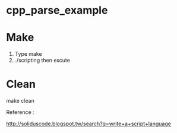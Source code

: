 cpp_parse_example
=================

Make
=================
1. Type make 
2. ./scripting then excute

Clean
=================
make clean 

Reference :

http://soliduscode.blogspot.tw/search?q=write+a+script+language
